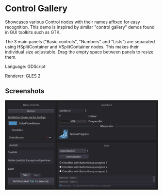 # Control Gallery

Showcases various Control nodes with their names affixed for easy recognition.
This demo is inspired by similar "control gallery" demos found in GUI toolkits
such as GTK.

The 3 main panels ("Basic controls", "Numbers" and "Lists")
are separated using HSplitContainer and VSplitContainer nodes.
This makes their individual size adjustable. Drag the empty
space between panels to resize them.

Language: GDScript

Renderer: GLES 2

## Screenshots

![Screenshot](screenshots/control_gallery.png)
